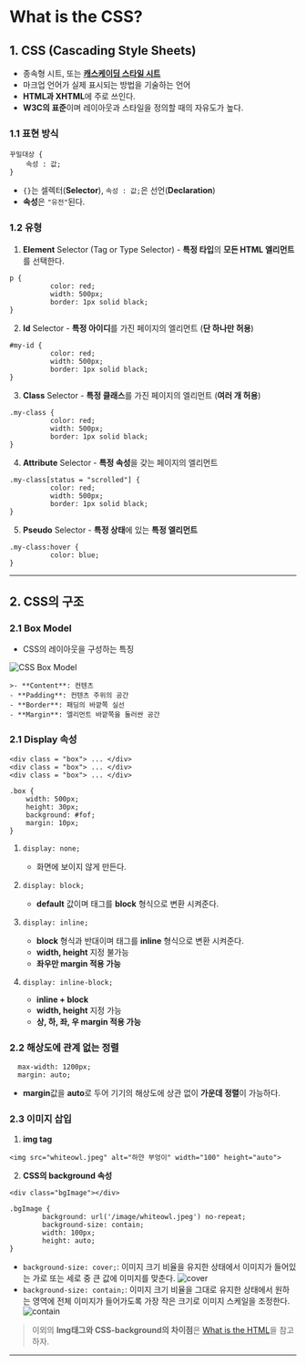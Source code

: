 # What is the CSS?
## 1. CSS (Cascading Style Sheets)
- 종속형 시트, 또는
[**캐스케이딩 스타일 시트**](https://ko.wikipedia.org/wiki/%EC%A2%85%EC%86%8D%ED%98%95_%EC%8B%9C%ED%8A%B8)
- 마크업 언어가 실제 표시되는 방법을 기술하는 언어
- **HTML과 XHTML**에 주로 쓰인다.
- **W3C의 표준**이며 레이아웃과 스타일을 정의할 때의 자유도가 높다.
### 1.1 표현 방식
  ```
  꾸밀대상 {      
      속성 : 값;
  }
  ```
  - ```{}```는 셀렉터(**Selector**), ```속성 : 값;```은 선언(**Declaration**)
  - **속성**은 ```"유전"```된다.

  ### 1.2 유형
  1. **Element** Selector (Tag or Type Selector)
    - **특정 타입**의 **모든 HTML 엘리먼트**를 선택한다.
  ```
  p {
            color: red;
            width: 500px;
            border: 1px solid black;
  }
  ```

  2. **Id** Selector
    - **특정 아이디**를 가진 페이지의 엘리먼트 (**단 하나만 허용**)
  ```
  #my-id {
            color: red;
            width: 500px;
            border: 1px solid black;
  }
  ```
  3. **Class** Selector
    - **특정 클래스**를 가진 페이지의 엘리먼트 (**여러 개 허용**)
  ```
  .my-class {
            color: red;
            width: 500px;
            border: 1px solid black;
  }
  ```
  4. **Attribute** Selector
    - **특정 속성**을 갖는 페이지의 엘리먼트
  ```
  .my-class[status = "scrolled"] {
            color: red;
            width: 500px;
            border: 1px solid black;
  }
  ```
  5. **Pseudo** Selector
    - **특정 상태**에 있는 **특정 엘리먼트**
  ```
  .my-class:hover {
            color: blue;
  }
  ```
***
## 2. CSS의 구조
### 2.1 Box Model
  - CSS의 레이아웃을 구성하는 특징

  ![CSS Box Model](https://www.topalovich.com/wp-content/uploads/2017/09/Box_Model.png)

    >- **Content**: 컨텐츠
    - **Padding**: 컨텐츠 주위의 공간
    - **Border**: 패딩의 바깥쪽 실선
    - **Margin**: 엘리먼트 바깥쪽을 둘러싼 공간

### 2.1 Display 속성
  ```
  <div class = "box"> ... </div>             
  <div class = "box"> ... </div>
  <div class = "box"> ... </div>
  ```
  ```
  .box {
      width: 500px;
      height: 30px;
      background: #fof;
      margin: 10px;
  }
  ```
1. ```display: none;```

    - 화면에 보이지 않게 만든다.

2. ```display: block;```

    - **default** 값이며 태그를 **block** 형식으로 변환 시켜준다.

3. ```display: inline;```

    - **block** 형식과 반대이며 태그를 **inline** 형식으로 변환 시켜준다.
    - **width, height** 지정 불가능
    - **좌우만 margin 적용 가능**

4. ```display: inline-block;```

    - **inline + block**
    - **width, height** 지정 가능
    - **상, 하, 좌, 우 margin 적용 가능**

### 2.2 해상도에 관계 없는 정렬
```
  max-width: 1200px;
  margin: auto;
```
- **margin**값을 **auto**로 두어 기기의 해상도에 상관 없이 **가운데 정렬**이 가능하다.

### 2.3 이미지 삽입
  1. **img tag**
  ```
  <img src="whiteowl.jpeg" alt="하얀 부엉이" width="100" height="auto">
  ```
  2. **CSS의 background 속성**
  ```
  <div class="bgImage"></div>

  .bgImage {
          background: url('/image/whiteowl.jpeg') no-repeat;
          background-size: contain;
          width: 100px;
          height: auto;
  }
  ```
- ```background-size: cover;```: 이미지 크기 비율을 유지한 상태에서 이미지가 들어있는 가로 또는 세로 중 큰 값에 이미지를 맞춘다.
    ![cover](https://t1.daumcdn.net/cfile/tistory/9938B5485A5DC37F0D)
- ```background-size: contain;```: 이미지 크기 비율을 그대로 유지한 상태에서 원하는 영역에 전체 이미지가 들어가도록 가장 작은 크기로 이미지 스케일을 조정한다.
    ![contain](https://t1.daumcdn.net/cfile/tistory/99EAD3485A5DC3801D)


> 이외의 **Img태그와 CSS-background의 차이점**은 [What is the HTML](https://github.com/LDYWO/TIL/blob/master/Web/HTML/01%20What%20is%20the%20HTML.md)을 참고하자.

***
